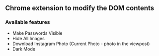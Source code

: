 ## Chrome extension to modify the DOM contents

### Available features

- Make Passwords Visible
- Hide All Images
- Download Instagram Photo (Current Photo - photo in the viewpost)
- Dark Mode
